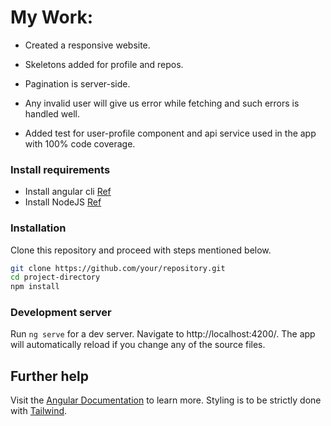 # My Work:

- Created a responsive website.
- Skeletons added for profile and repos.
- Pagination is server-side.
- Any invalid user will give us error while fetching and such errors is handled well.

- Added test for user-profile component and api service used in the app with 100% code coverage.

### Install requirements

- Install angular cli [Ref](https://angular.io/cli)
- Install NodeJS [Ref](https://nodejs.org/en)

### Installation

Clone this repository and proceed with steps mentioned below.

```bash
git clone https://github.com/your/repository.git
cd project-directory
npm install
```

### Development server

Run `ng serve` for a dev server. Navigate to http://localhost:4200/. The app will automatically reload if you change any of the source files.

## Further help

Visit the [Angular Documentation](https://angular.io/guide/styleguide) to learn more.
Styling is to be strictly done with [Tailwind](https://tailwindcss.com/docs/installation).
